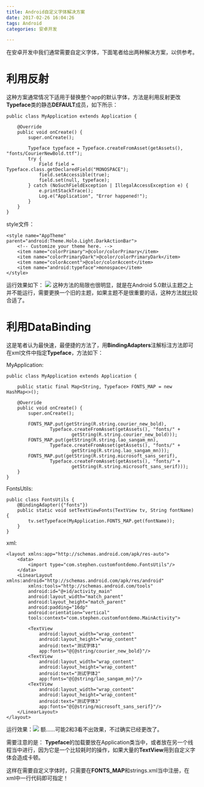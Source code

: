```yaml
---
title: Android自定义字体解决方案
date: 2017-02-26 16:04:26
tags: Android
categories: 安卓开发

---
```

在安卓开发中我们通常需要自定义字体，下面笔者给出两种解决方案，以供参考。
# 利用反射
这种方案通常情况下适用于替换整个app的默认字体，方法是利用反射更改**Typeface**类的静态**DEFAULT**成员，如下所示：

	public class MyApplication extends Application {
	
	    @Override
	    public void onCreate() {
	        super.onCreate();
	
	        Typeface typeface = Typeface.createFromAsset(getAssets(), "fonts/CourierNewBold.ttf");
	        try {
	            Field field = Typeface.class.getDeclaredField("MONOSPACE");
	            field.setAccessible(true);
	            field.set(null, typeface);
	        } catch (NoSuchFieldException | IllegalAccessException e) {
	            e.printStackTrace();
	            Log.e("Application", "Error happened!");
	        }
	    }
	}
style文件：

	<style name="AppTheme" parent="android:Theme.Holo.Light.DarkActionBar">
        <!-- Customize your theme here. -->
        <item name="colorPrimary">@color/colorPrimary</item>
        <item name="colorPrimaryDark">@color/colorPrimaryDark</item>
        <item name="colorAccent">@color/colorAccent</item>
        <item name="android:typeface">monospace</item>
    </style>
运行效果如下：
![](http://ok34fi9ya.bkt.clouddn.com/Screenshot_1488099698.png)
这种方法的局限也很明显，就是在Android 5.0默认主题之上并不能运行，需要更换一个旧的主题，如果主题不是很重要的话，这种方法就比较合适了。
# 利用DataBinding
这是笔者认为最快速，最便捷的方法了，用**BindingAdapters**注解标注方法即可在xml文件中指定**Typeface**，方法如下：

MyApplication:

	public class MyApplication extends Application {

	    public static final Map<String, Typeface> FONTS_MAP = new HashMap<>();
	
	    @Override
	    public void onCreate() {
	        super.onCreate();
	
	        FONTS_MAP.put(getString(R.string.courier_new_bold),
	                Typeface.createFromAsset(getAssets(), "fonts/" +
	                        getString(R.string.courier_new_bold)));
	        FONTS_MAP.put(getString(R.string.lao_sangam_mn),
	                Typeface.createFromAsset(getAssets(), "fonts/" +
	                        getString(R.string.lao_sangam_mn)));
	        FONTS_MAP.put(getString(R.string.microsoft_sans_serif),
	                Typeface.createFromAsset(getAssets(), "fonts/" +
	                        getString(R.string.microsoft_sans_serif)));
	    }
	}
FontsUtils:

	public class FontsUtils {
	    @BindingAdapter({"fonts"})
	    public static void setTextViewFonts(TextView tv, String fontName) {
	        tv.setTypeface(MyApplication.FONTS_MAP.get(fontName));
	    }
	}
xml:

	<layout xmlns:app="http://schemas.android.com/apk/res-auto">
	    <data>
	        <import type="com.stephen.customfontdemo.FontsUtils"/>
	    </data>
	    <LinearLayout xmlns:android="http://schemas.android.com/apk/res/android"
	        xmlns:tools="http://schemas.android.com/tools"
	        android:id="@+id/activity_main"
	        android:layout_width="match_parent"
	        android:layout_height="match_parent"
	        android:padding="16dp"
	        android:orientation="vertical"
	        tools:context="com.stephen.customfontdemo.MainActivity">
	
	        <TextView
	            android:layout_width="wrap_content"
	            android:layout_height="wrap_content"
	            android:text="测试字体1"
	            app:fonts="@{@string/courier_new_bold}"/>
	        <TextView
	            android:layout_width="wrap_content"
	            android:layout_height="wrap_content"
	            android:text="测试字体2"
	            app:fonts="@{@string/lao_sangam_mn}"/>
	        <TextView
	            android:layout_width="wrap_content"
	            android:layout_height="wrap_content"
	            android:text="测试字体3"
	            app:fonts="@{@string/microsoft_sans_serif}"/>
	    </LinearLayout>
	</layout>
运行效果：![](http://ok34fi9ya.bkt.clouddn.com/Screenshot_1488100937.png)
额……可能2和3看不出效果，不过确实已经更改了。

需要注意的是： **Typeface**的加载要放在Application类当中，或者放在另一个线程当中进行，因为它是一个比较耗时的操作，如果大量的**TextView**用到自定义字体会造成卡顿。

这样在需要自定义字体时，只需要在**FONTS_MAP**和strings.xml当中注册，在xml中一行代码即可指定！